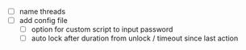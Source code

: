 
- [ ] name threads
- [ ] add config file
    - [ ] option for custom script to input password
    - [ ] auto lock after duration from unlock / timeout since last action
